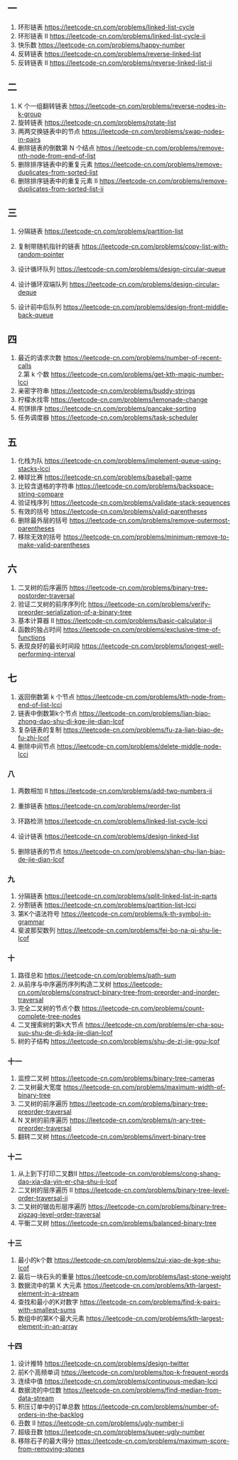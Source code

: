 ## 一

1. 环形链表        https://leetcode-cn.com/problems/linked-list-cycle
2. 环形链表 II https://leetcode-cn.com/problems/linked-list-cycle-ii
3. 快乐数        https://leetcode-cn.com/problems/happy-number
4. 反转链表        https://leetcode-cn.com/problems/reverse-linked-list
5. 反转链表 II        https://leetcode-cn.com/problems/reverse-linked-list-ii



## 二

1. K 个一组翻转链表        https://leetcode-cn.com/problems/reverse-nodes-in-k-group
2. 旋转链表        https://leetcode-cn.com/problems/rotate-list
3. 两两交换链表中的节点        https://leetcode-cn.com/problems/swap-nodes-in-pairs
4. 删除链表的倒数第 N 个结点        https://leetcode-cn.com/problems/remove-nth-node-from-end-of-list
5. 删除排序链表中的重复元素        https://leetcode-cn.com/problems/remove-duplicates-from-sorted-list
6. 删除排序链表中的重复元素 II        https://leetcode-cn.com/problems/remove-duplicates-from-sorted-list-ii



## 三

1. 分隔链表 https://leetcode-cn.com/problems/partition-list

2. 复制带随机指针的链表 https://leetcode-cn.com/problems/copy-list-with-random-pointer
3. 设计循环队列 https://leetcode-cn.com/problems/design-circular-queue
4. 设计循环双端队列 https://leetcode-cn.com/problems/design-circular-deque
5. 设计前中后队列 https://leetcode-cn.com/problems/design-front-middle-back-queue



## 四

1. 最近的请求次数        https://leetcode-cn.com/problems/number-of-recent-calls      
2.第 k 个数        https://leetcode-cn.com/problems/get-kth-magic-number-lcci
3. 亲密字符串        https://leetcode-cn.com/problems/buddy-strings
4. 柠檬水找零        https://leetcode-cn.com/problems/lemonade-change
5. 煎饼排序        https://leetcode-cn.com/problems/pancake-sorting
6. 任务调度器        https://leetcode-cn.com/problems/task-scheduler



## 五

1. 化栈为队        https://leetcode-cn.com/problems/implement-queue-using-stacks-lcci
2. 棒球比赛        https://leetcode-cn.com/problems/baseball-game
3. 比较含退格的字符串        https://leetcode-cn.com/problems/backspace-string-compare
4. 验证栈序列        https://leetcode-cn.com/problems/validate-stack-sequences
5. 有效的括号        https://leetcode-cn.com/problems/valid-parentheses
6. 删除最外层的括号        https://leetcode-cn.com/problems/remove-outermost-parentheses
7. 移除无效的括号        https://leetcode-cn.com/problems/minimum-remove-to-make-valid-parentheses





## 六

1. 二叉树的后序遍历 https://leetcode-cn.com/problems/binary-tree-postorder-traversal
2. 验证二叉树的前序序列化 https://leetcode-cn.com/problems/verify-preorder-serialization-of-a-binary-tree
3. 基本计算器 II https://leetcode-cn.com/problems/basic-calculator-ii
4. 函数的独占时间 https://leetcode-cn.com/problems/exclusive-time-of-functions
5. 表现良好的最长时间段 https://leetcode-cn.com/problems/longest-well-performing-interval





## 七

1. 返回倒数第 k 个节点 https://leetcode-cn.com/problems/kth-node-from-end-of-list-lcci
2. 链表中倒数第k个节点 https://leetcode-cn.com/problems/lian-biao-zhong-dao-shu-di-kge-jie-dian-lcof
3. 复杂链表的复制 https://leetcode-cn.com/problems/fu-za-lian-biao-de-fu-zhi-lcof
4. 删除中间节点 https://leetcode-cn.com/problems/delete-middle-node-lcci



### 八

1. 两数相加 II        https://leetcode-cn.com/problems/add-two-numbers-ii

2. 重排链表        https://leetcode-cn.com/problems/reorder-list
3. 环路检测        https://leetcode-cn.com/problems/linked-list-cycle-lcci
4. 设计链表        https://leetcode-cn.com/problems/design-linked-list
5. 删除链表的节点 https://leetcode-cn.com/problems/shan-chu-lian-biao-de-jie-dian-lcof



### 九

1. 分隔链表        https://leetcode-cn.com/problems/split-linked-list-in-parts
2. 分割链表        https://leetcode-cn.com/problems/partition-list-lcci
3. 第K个语法符号        https://leetcode-cn.com/problems/k-th-symbol-in-grammar
4. 斐波那契数列        https://leetcode-cn.com/problems/fei-bo-na-qi-shu-lie-lcof



### 十

1. 路径总和        https://leetcode-cn.com/problems/path-sum
2. 从前序与中序遍历序列构造二叉树        https://leetcode-cn.com/problems/construct-binary-tree-from-preorder-and-inorder-traversal
3. 完全二叉树的节点个数        https://leetcode-cn.com/problems/count-complete-tree-nodes
4. 二叉搜索树的第k大节点        https://leetcode-cn.com/problems/er-cha-sou-suo-shu-de-di-kda-jie-dian-lcof
5. 树的子结构        https://leetcode-cn.com/problems/shu-de-zi-jie-gou-lcof



### 十一

1. 监控二叉树        https://leetcode-cn.com/problems/binary-tree-cameras
2. 二叉树最大宽度        https://leetcode-cn.com/problems/maximum-width-of-binary-tree
3. 二叉树的前序遍历        https://leetcode-cn.com/problems/binary-tree-preorder-traversal
4. N 叉树的前序遍历        https://leetcode-cn.com/problems/n-ary-tree-preorder-traversal
5. 翻转二叉树        https://leetcode-cn.com/problems/invert-binary-tree



### 十二

1. 从上到下打印二叉数II        https://leetcode-cn.com/problems/cong-shang-dao-xia-da-yin-er-cha-shu-ii-lcof
2. 二叉树的层序遍历 II        https://leetcode-cn.com/problems/binary-tree-level-order-traversal-ii
3. 二叉树的锯齿形层序遍历        https://leetcode-cn.com/problems/binary-tree-zigzag-level-order-traversal
4. 平衡二叉树        https://leetcode-cn.com/problems/balanced-binary-tree



### 十三

1. 最小的k个数        https://leetcode-cn.com/problems/zui-xiao-de-kge-shu-lcof
2. 最后一块石头的重量        https://leetcode-cn.com/problems/last-stone-weight
3. 数据流中的第 K 大元素        https://leetcode-cn.com/problems/kth-largest-element-in-a-stream
4. 查找和最小的K对数字        https://leetcode-cn.com/problems/find-k-pairs-with-smallest-sums
5. 数组中的第K个最大元素        https://leetcode-cn.com/problems/kth-largest-element-in-an-array



### 十四

1. 设计推特 https://leetcode-cn.com/problems/design-twitter
2. 前K个高频单词 https://leetcode-cn.com/problems/top-k-frequent-words
3. 连续中值 https://leetcode-cn.com/problems/continuous-median-lcci
4. 数据流的中位数 https://leetcode-cn.com/problems/find-median-from-data-stream
5. 积压订单中的订单总数 https://leetcode-cn.com/problems/number-of-orders-in-the-backlog
6. 丑数 II https://leetcode-cn.com/problems/ugly-number-ii
7. 超级丑数 https://leetcode-cn.com/problems/super-ugly-number
8. 移除石子的最大得分 https://leetcode-cn.com/problems/maximum-score-from-removing-stones